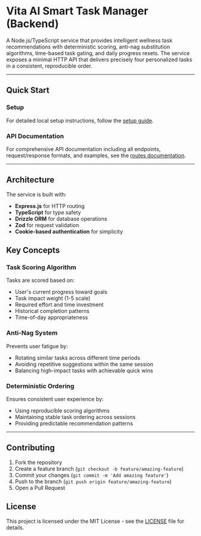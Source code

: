 # Vita AI Smart Task Manager (Backend)

A Node.js/TypeScript service that provides intelligent wellness task recommendations with deterministic scoring, anti-nag substitution algorithms, time-based task gating, and daily progress resets. The service exposes a minimal HTTP API that delivers precisely four personalized tasks in a consistent, reproducible order.

---

## Quick Start

### Setup
For detailed local setup instructions, follow the [setup guide](./Setup.md).

### API Documentation
For comprehensive API documentation including all endpoints, request/response formats, and examples, see the [routes documentation](./Routes.md).

---

## Architecture

The service is built with:
- **Express.js** for HTTP routing
- **TypeScript** for type safety
- **Drizzle ORM** for database operations
- **Zod** for request validation
- **Cookie-based authentication** for simplicity

## Key Concepts

### Task Scoring Algorithm
Tasks are scored based on:
- User's current progress toward goals
- Task impact weight (1-5 scale)
- Required effort and time investment
- Historical completion patterns
- Time-of-day appropriateness

### Anti-Nag System
Prevents user fatigue by:
- Rotating similar tasks across different time periods
- Avoiding repetitive suggestions within the same session
- Balancing high-impact tasks with achievable quick wins

### Deterministic Ordering
Ensures consistent user experience by:
- Using reproducible scoring algorithms
- Maintaining stable task ordering across sessions
- Providing predictable recommendation patterns

---

## Contributing

1. Fork the repository
2. Create a feature branch (`git checkout -b feature/amazing-feature`)
3. Commit your changes (`git commit -m 'Add amazing feature'`)
4. Push to the branch (`git push origin feature/amazing-feature`)
5. Open a Pull Request

## License

This project is licensed under the MIT License - see the [LICENSE](LICENSE) file for details.